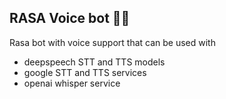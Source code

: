 ## RASA Voice bot 🤖️📣️

Rasa bot with voice support that can be used with
- deepspeech STT and TTS models
- google STT and TTS services
- openai whisper service
